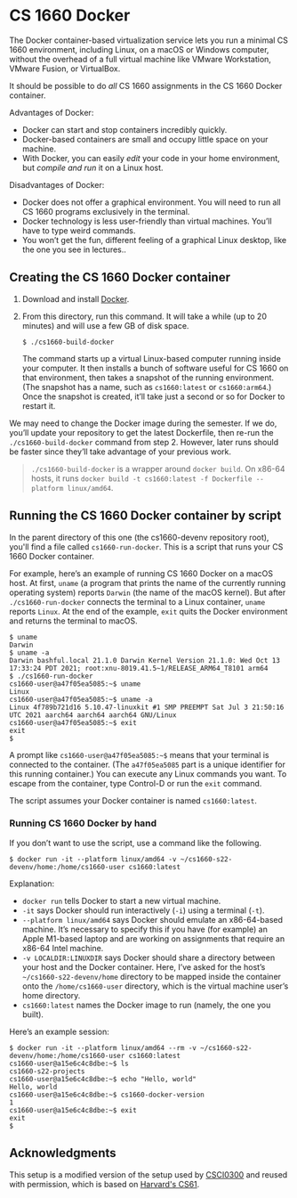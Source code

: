 CS 1660 Docker
=============

The Docker container-based virtualization service lets you run a
minimal CS 1660 environment, including Linux, on a macOS or Windows
computer, without the overhead of a full virtual machine like VMware
Workstation, VMware Fusion, or VirtualBox.

It should be possible to do *all* CS 1660 assignments in the CS 1660
Docker container.

Advantages of Docker:

* Docker can start and stop containers incredibly quickly.
* Docker-based containers are small and occupy little space on your machine.
* With Docker, you can easily *edit* your code in your home environment, but
  *compile and run* it on a Linux host.

Disadvantages of Docker:

* Docker does not offer a graphical environment. You will need to run all CS
  1660 programs exclusively in the terminal.
* Docker technology is less user-friendly than virtual machines. You’ll have
  to type weird commands.
* You won’t get the fun, different feeling of a graphical Linux desktop,
  like the one you see in lectures..


## Creating the CS 1660 Docker container

1.  Download and install [Docker][].

2.  From this directory, run this command. It will take a while (up to 20
    minutes) and will use a few GB of disk space.

    ```shellsession
    $ ./cs1660-build-docker
    ```

    The command starts up a virtual Linux-based computer running inside your
    computer. It then installs a bunch of software useful for CS 1660 on that
    environment, then takes a snapshot of the running environment. (The
    snapshot has a name, such as `cs1660:latest` or `cs1660:arm64`.) Once the
    snapshot is created, it’ll take just a second or so for Docker to restart
    it.

We may need to change the Docker image during the semester. If we do, you’ll
update your repository to get the latest Dockerfile, then re-run the
`./cs1660-build-docker` command from step 2. However, later runs should be
faster since they’ll take advantage of your previous work.

> `./cs1660-build-docker` is a wrapper around `docker build`. On x86-64 hosts, it runs
> `docker build -t cs1660:latest -f Dockerfile --platform linux/amd64`.

## Running the CS 1660 Docker container by script

In the parent directory of this one (the cs1660-devenv repository root), you'll
find a file called `cs1660-run-docker`. This is a script that runs your CS 1660
Docker container.

For example, here’s an example of running CS 1660 Docker on a macOS host. At
first, `uname` (a program that prints the name of the currently running
operating system) reports `Darwin` (the name of the macOS kernel). But after
`./cs1660-run-docker` connects the terminal to a Linux container, `uname`
reports `Linux`. At the end of the example, `exit` quits the Docker
environment and returns the terminal to macOS.

```shellsession
$ uname
Darwin
$ uname -a
Darwin bashful.local 21.1.0 Darwin Kernel Version 21.1.0: Wed Oct 13 17:33:24 PDT 2021; root:xnu-8019.41.5~1/RELEASE_ARM64_T8101 arm64
$ ./cs1660-run-docker
cs1660-user@a47f05ea5085:~$ uname
Linux
cs1660-user@a47f05ea5085:~$ uname -a
Linux 4f789b721d16 5.10.47-linuxkit #1 SMP PREEMPT Sat Jul 3 21:50:16 UTC 2021 aarch64 aarch64 aarch64 GNU/Linux
cs1660-user@a47f05ea5085:~$ exit
exit
$
```

A prompt like `cs1660-user@a47f05ea5085:~$` means that your terminal is
connected to the container. (The `a47f05ea5085` part is a unique identifier for this
running container.) You can execute any Linux commands you want. To escape from the
container, type Control-D or run the `exit` command.

The script assumes your Docker container is named `cs1660:latest`.


### Running CS 1660 Docker by hand

If you don’t want to use the script, use a command like the following.

```shellsession
$ docker run -it --platform linux/amd64 -v ~/cs1660-s22-devenv/home:/home/cs1660-user cs1660:latest
```

Explanation:

* `docker run` tells Docker to start a new virtual machine.
* `-it` says Docker should run interactively (`-i`) using a terminal (`-t`).
* `--platform linux/amd64` says Docker should emulate an x86-64-based machine.
  It’s necessary to specify this if you have (for example) an Apple M1-based
  laptop and are working on assignments that require an x86-64 Intel machine.
* `-v LOCALDIR:LINUXDIR` says Docker should share a directory between your
  host and the Docker container. Here, I’ve asked for the host’s
  `~/cs1660-s22-devenv/home` directory to be mapped inside the container
  onto the `/home/cs1660-user` directory, which is the virtual machine
  user’s home directory.
* `cs1660:latest` names the Docker image to run (namely, the one you built).

Here’s an example session:

```shellsession
$ docker run -it --platform linux/amd64 --rm -v ~/cs1660-s22-devenv/home:/home/cs1660-user cs1660:latest
cs1660-user@a15e6c4c8dbe:~$ ls
cs1660-s22-projects
cs1660-user@a15e6c4c8dbe:~$ echo "Hello, world"
Hello, world
cs1660-user@a15e6c4c8dbe:~$ cs1660-docker-version
1
cs1660-user@a15e6c4c8dbe:~$ exit
exit
$
```

[Docker]: https://docker.com/

## Acknowledgments

This setup is a modified version of the setup used by
[CSCI0300](https://cs.brown.edu/courses/csci0300) and reused with
permission, which is based on [Harvard's CS61](https://cs61.seas.harvard.edu/site/2021/).  

